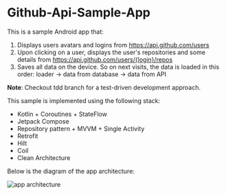 # Github-Api-Sample-App
This is a sample Android app that:
1. Displays users avatars and logins from https://api.github.com/users
2. Upon clicking on a user, displays the user's repositories and some details from https://api.github.com/users/{login}/repos
3. Saves all data on the device. So on next visits, the data is loaded in this order: loader &rarr; data from database &rarr; data from API

**Note**: Checkout tdd branch for a test-driven development approach.

This sample is implemented using the following stack:
* Kotlin + Coroutines + StateFlow
* Jetpack Compose
* Repository pattern + MVVM + Single Activity
* Retrofit
* Hilt
* Coil
* Clean Architecture

Below is the diagram of the app architecture:

![app architecture](https://user-images.githubusercontent.com/47268306/209476221-8e6c0ddb-7faf-4ce3-81ca-6d919be621f1.svg)
